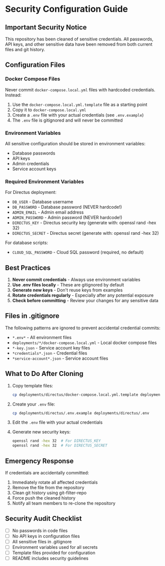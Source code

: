 # Security Configuration Guide

## Important Security Notice

This repository has been cleaned of sensitive credentials. All passwords, API keys, and other sensitive data have been removed from both current files and git history.

## Configuration Files

### Docker Compose Files

Never commit `docker-compose.local.yml` files with hardcoded credentials. Instead:

1. Use the `docker-compose.local.yml.template` file as a starting point
2. Copy it to `docker-compose.local.yml`
3. Create a `.env` file with your actual credentials (see `.env.example`)
4. The `.env` file is gitignored and will never be committed

### Environment Variables

All sensitive configuration should be stored in environment variables:

- Database passwords
- API keys
- Admin credentials
- Service account keys

### Required Environment Variables

For Directus deployment:
- `DB_USER` - Database username
- `DB_PASSWORD` - Database password (NEVER hardcode!)
- `ADMIN_EMAIL` - Admin email address
- `ADMIN_PASSWORD` - Admin password (NEVER hardcode!)
- `DIRECTUS_KEY` - Directus security key (generate with: openssl rand -hex 32)
- `DIRECTUS_SECRET` - Directus secret (generate with: openssl rand -hex 32)

For database scripts:
- `CLOUD_SQL_PASSWORD` - Cloud SQL password (required, no default)

## Best Practices

1. **Never commit credentials** - Always use environment variables
2. **Use .env files locally** - These are gitignored by default
3. **Generate new keys** - Don't reuse keys from examples
4. **Rotate credentials regularly** - Especially after any potential exposure
5. **Check before committing** - Review your changes for any sensitive data

## Files in .gitignore

The following patterns are ignored to prevent accidental credential commits:
- `*.env*` - All environment files
- `deployments/*/docker-compose.local.yml` - Local docker compose files
- `*-key.json` - Service account key files
- `*credentials*.json` - Credential files
- `*service-account*.json` - Service account files

## What to Do After Cloning

1. Copy template files:
   ```bash
   cp deployments/directus/docker-compose.local.yml.template deployments/directus/docker-compose.local.yml
   ```

2. Create your `.env` file:
   ```bash
   cp deployments/directus/.env.example deployments/directus/.env
   ```

3. Edit the `.env` file with your actual credentials

4. Generate new security keys:
   ```bash
   openssl rand -hex 32  # For DIRECTUS_KEY
   openssl rand -hex 32  # For DIRECTUS_SECRET
   ```

## Emergency Response

If credentials are accidentally committed:

1. Immediately rotate all affected credentials
2. Remove the file from the repository
3. Clean git history using git-filter-repo
4. Force push the cleaned history
5. Notify all team members to re-clone the repository

## Security Audit Checklist

- [ ] No passwords in code files
- [ ] No API keys in configuration files
- [ ] All sensitive files in .gitignore
- [ ] Environment variables used for all secrets
- [ ] Template files provided for configuration
- [ ] README includes security guidelines